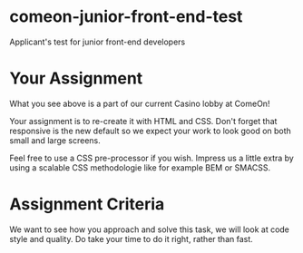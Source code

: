 # comeon-junior-front-end-test
Applicant's test for junior front-end developers

# Your Assignment
What you see above is a part of our current Casino lobby at ComeOn!

Your assignment is to re-create it with HTML and CSS. Don't forget that responsive is the new default so we expect your work to look good on both small and large screens.

Feel free to use a CSS pre-processor if you wish. Impress us a little extra by using a scalable CSS methodologie like for example BEM or SMACSS. 

# Assignment Criteria

We want to see how you approach and solve this task, we will look at code style and quality. Do take your time to do it right, rather than fast.
